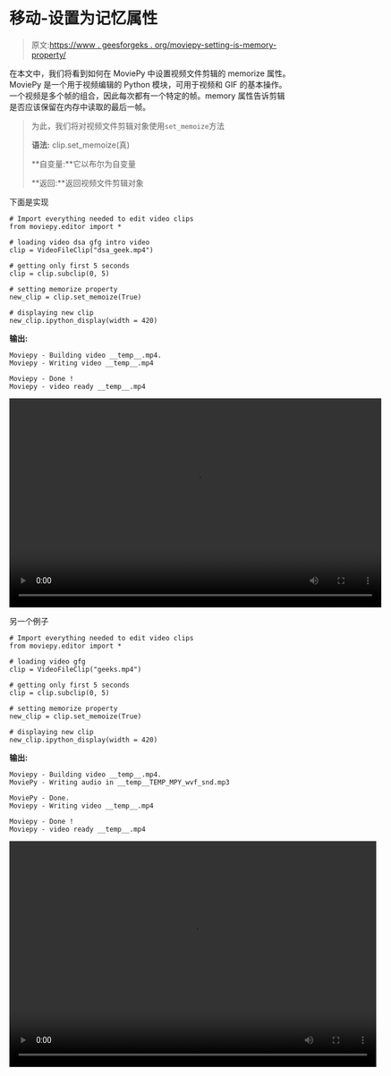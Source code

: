 # 移动-设置为记忆属性

> 原文:[https://www . geesforgeks . org/moviepy-setting-is-memory-property/](https://www.geeksforgeeks.org/moviepy-setting-is-memorize-property/)

在本文中，我们将看到如何在 MoviePy 中设置视频文件剪辑的 memorize 属性。MoviePy 是一个用于视频编辑的 Python 模块，可用于视频和 GIF 的基本操作。一个视频是多个帧的组合，因此每次都有一个特定的帧。memory 属性告诉剪辑是否应该保留在内存中读取的最后一帧。

> 为此，我们将对视频文件剪辑对象使用`set_memoize`方法
> 
> **语法:** clip.set_memoize(真)
> 
> **自变量:**它以布尔为自变量
> 
> **返回:**返回视频文件剪辑对象

下面是实现

```
# Import everything needed to edit video clips 
from moviepy.editor import *

# loading video dsa gfg intro video 
clip = VideoFileClip("dsa_geek.mp4") 

# getting only first 5 seconds
clip = clip.subclip(0, 5)

# setting memorize property
new_clip = clip.set_memoize(True)

# displaying new clip
new_clip.ipython_display(width = 420)
```

**输出:**

```
Moviepy - Building video __temp__.mp4.
Moviepy - Writing video __temp__.mp4

Moviepy - Done !
Moviepy - video ready __temp__.mp4

```

<video class="wp-video-shortcode" id="video-476072-1" width="665" height="374" preload="metadata" controls=""><source type="video/mp4" src="https://media.geeksforgeeks.org/wp-content/uploads/20200827002306/1st9.mp4?_=1">[https://media.geeksforgeeks.org/wp-content/uploads/20200827002306/1st9.mp4](https://media.geeksforgeeks.org/wp-content/uploads/20200827002306/1st9.mp4)</video>

另一个例子

```
# Import everything needed to edit video clips
from moviepy.editor import *

# loading video gfg
clip = VideoFileClip("geeks.mp4")

# getting only first 5 seconds
clip = clip.subclip(0, 5)

# setting memorize property
new_clip = clip.set_memoize(True)

# displaying new clip
new_clip.ipython_display(width = 420)
```

**输出:**

```
Moviepy - Building video __temp__.mp4.
MoviePy - Writing audio in __temp__TEMP_MPY_wvf_snd.mp3

MoviePy - Done.
Moviepy - Writing video __temp__.mp4

Moviepy - Done !
Moviepy - video ready __temp__.mp4

```

<video class="wp-video-shortcode" id="video-476072-2" width="656" height="404" preload="metadata" controls=""><source type="video/mp4" src="https://media.geeksforgeeks.org/wp-content/uploads/20200827002455/2nd8.mp4?_=2">[https://media.geeksforgeeks.org/wp-content/uploads/20200827002455/2nd8.mp4](https://media.geeksforgeeks.org/wp-content/uploads/20200827002455/2nd8.mp4)</video>